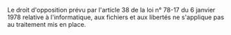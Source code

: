 Le droit d'opposition prévu par l'article 38 de la loi n° 78-17 du 6 janvier 1978 relative à l'informatique, aux fichiers et aux libertés ne s'applique pas au traitement mis en place.  



